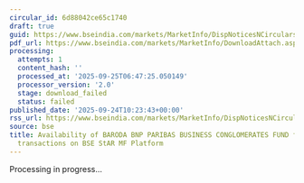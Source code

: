 ```yaml
---
circular_id: 6d88042ce65c1740
draft: true
guid: https://www.bseindia.com/markets/MarketInfo/DispNoticesNCirculars.aspx?Noticeid={42B52BCD-9EE3-4858-88F8-1A3749F50B60}&noticeno=20250924-13&dt=09/24/2025&icount=13&totcount=75&flag=0
pdf_url: https://www.bseindia.com/markets/MarketInfo/DownloadAttach.aspx?id=20250924-13&attachedId=
processing:
  attempts: 1
  content_hash: ''
  processed_at: '2025-09-25T06:47:25.050149'
  processor_version: '2.0'
  stage: download_failed
  status: failed
published_date: '2025-09-24T10:23:43+00:00'
rss_url: https://www.bseindia.com/markets/MarketInfo/DispNoticesNCirculars.aspx?Noticeid={42B52BCD-9EE3-4858-88F8-1A3749F50B60}&noticeno=20250924-13&dt=09/24/2025&icount=13&totcount=75&flag=0
source: bse
title: Availability of BARODA BNP PARIBAS BUSINESS CONGLOMERATES FUND for ongoing
  transactions on BSE StAR MF Platform
---
```


Processing in progress...